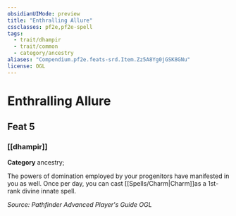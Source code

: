 ```yaml
---
obsidianUIMode: preview
title: "Enthralling Allure"
cssclasses: pf2e,pf2e-spell
tags:
  - trait/dhampir
  - trait/common
  - category/ancestry
aliases: "Compendium.pf2e.feats-srd.Item.Zz5A8Yg0jGSK8GNu"
license: OGL
---
```

# Enthralling Allure
## Feat 5
### [[dhampir]]

**Category** ancestry; 




The powers of domination employed by your progenitors have manifested in you as well. Once per day, you can cast [[Spells/Charm|Charm]]as a 1st-rank divine innate spell.

*Source: Pathfinder Advanced Player's Guide*
*OGL*